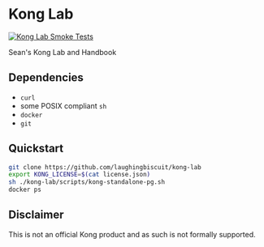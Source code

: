# Kong Lab

[![Kong Lab Smoke Tests](https://github.com/laughingbiscuit/kong-lab/actions/workflows/kong-lab.yaml/badge.svg)](https://github.com/laughingbiscuit/kong-lab/actions/workflows/kong-lab.yaml)

Sean's Kong Lab and Handbook

## Dependencies

- `curl`
- some POSIX compliant `sh`
- `docker`
- `git`

## Quickstart

```sh
git clone https://github.com/laughingbiscuit/kong-lab
export KONG_LICENSE=$(cat license.json)
sh ./kong-lab/scripts/kong-standalone-pg.sh
docker ps
```

## Disclaimer

This is not an official Kong product and as such is not formally supported.
